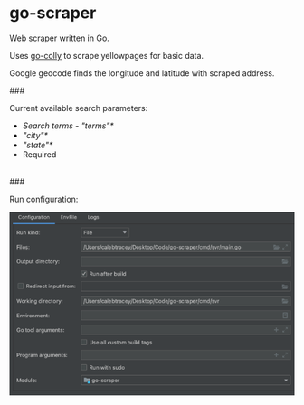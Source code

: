 # go-scraper

Web scraper written in Go.

Uses [go-colly](https://github.com/gocolly/colly) to scrape yellowpages for basic data.

Google geocode finds the longitude and latitude with scraped address. 

###<p>Current available search parameters:<p>
  * <i>Search terms - "terms"*</i>
  * <i>"city"*</i>
  * <i>"state"*</i>
  * Required
<br/>
###<p>Run configuration:</p>
<img src=./docs/run-conf.png />
